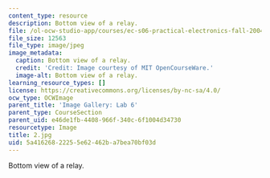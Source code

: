 ```yaml
---
content_type: resource
description: Bottom view of a relay.
file: /ol-ocw-studio-app/courses/ec-s06-practical-electronics-fall-2004/5a41626822255e62462ba7bea70bf03d_2.jpg
file_size: 12563
file_type: image/jpeg
image_metadata:
  caption: Bottom view of a relay.
  credit: 'Credit: Image courtesy of MIT OpenCourseWare.'
  image-alt: Bottom view of a relay.
learning_resource_types: []
license: https://creativecommons.org/licenses/by-nc-sa/4.0/
ocw_type: OCWImage
parent_title: 'Image Gallery: Lab 6'
parent_type: CourseSection
parent_uid: e46de1fb-4408-966f-340c-6f1004d34730
resourcetype: Image
title: 2.jpg
uid: 5a416268-2225-5e62-462b-a7bea70bf03d
---
```

Bottom view of a relay.